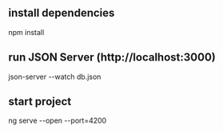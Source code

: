 ## install dependencies

npm install

## run JSON Server (http://localhost:3000)
   
json-server --watch db.json 

## start project

ng serve --open --port=4200

